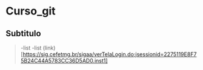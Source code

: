 # Curso_git
## Subtitulo
>-list
>-list
(link)[https://sig.cefetmg.br/sigaa/verTelaLogin.do;jsessionid=2275119E8F75B24C44A5783CC36D5AD0.inst1]
